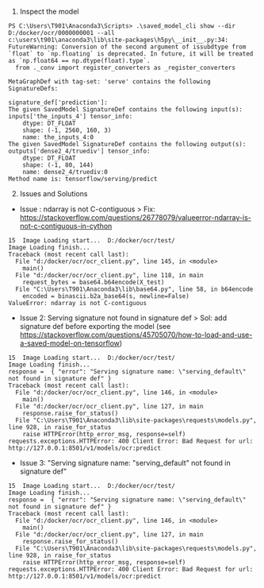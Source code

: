1. Inspect the model
```
PS C:\Users\T901\Anaconda3\Scripts> .\saved_model_cli show --dir D:/docker/ocr/0000000001 --all
c:\users\t901\anaconda3\lib\site-packages\h5py\__init__.py:34: FutureWarning: Conversion of the second argument of issubdtype from `float` to `np.floating` is deprecated. In future, it will be treated as `np.float64 == np.dtype(float).type`.
  from ._conv import register_converters as _register_converters

MetaGraphDef with tag-set: 'serve' contains the following SignatureDefs:

signature_def['prediction']:
The given SavedModel SignatureDef contains the following input(s):
inputs['the_inputs_4'] tensor_info:
    dtype: DT_FLOAT
    shape: (-1, 2560, 160, 3)
    name: the_inputs_4:0
The given SavedModel SignatureDef contains the following output(s):
outputs['dense2_4/truediv'] tensor_info:
    dtype: DT_FLOAT
    shape: (-1, 80, 144)
    name: dense2_4/truediv:0
Method name is: tensorflow/serving/predict
```
2. Issues and Solutions
- Issue : ndarray is not C-contiguous > Fix: https://stackoverflow.com/questions/26778079/valueerror-ndarray-is-not-c-contiguous-in-cython
```
15  Image Loading start...  D:/docker/ocr/test/
Image Loading finish...
Traceback (most recent call last):
  File "d:/docker/ocr/ocr_client.py", line 145, in <module>
    main()
  File "d:/docker/ocr/ocr_client.py", line 118, in main
    request_bytes = base64.b64encode(X_test)
  File "C:\Users\T901\Anaconda3\lib\base64.py", line 58, in b64encode
    encoded = binascii.b2a_base64(s, newline=False)
ValueError: ndarray is not C-contiguous
```
- Issue 2: Serving signature not found in signature def > Sol: add signature def before exporting the model (see https://stackoverflow.com/questions/45705070/how-to-load-and-use-a-saved-model-on-tensorflow)
```
15  Image Loading start...  D:/docker/ocr/test/
Image Loading finish...
response =  { "error": "Serving signature name: \"serving_default\" not found in signature def" }
Traceback (most recent call last):
  File "d:/docker/ocr/ocr_client.py", line 146, in <module>
    main()
  File "d:/docker/ocr/ocr_client.py", line 127, in main
    response.raise_for_status()
  File "C:\Users\T901\Anaconda3\lib\site-packages\requests\models.py", line 928, in raise_for_status
    raise HTTPError(http_error_msg, response=self)
requests.exceptions.HTTPError: 400 Client Error: Bad Request for url: http://127.0.0.1:8501/v1/models/ocr:predict
```
- Issue 3: "Serving signature name: \"serving_default\" not found in signature def"
```
15  Image Loading start...  D:/docker/ocr/test/
Image Loading finish...
response =  { "error": "Serving signature name: \"serving_default\" not found in signature def" }
Traceback (most recent call last):
  File "d:/docker/ocr/ocr_client.py", line 146, in <module>
    main()
  File "d:/docker/ocr/ocr_client.py", line 127, in main
    response.raise_for_status()
  File "C:\Users\T901\Anaconda3\lib\site-packages\requests\models.py", line 928, in raise_for_status
    raise HTTPError(http_error_msg, response=self)
requests.exceptions.HTTPError: 400 Client Error: Bad Request for url: http://127.0.0.1:8501/v1/models/ocr:predict
```

